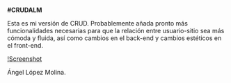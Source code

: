 **#CRUDALM**

Esta es mi versión de CRUD. Probablemente añada pronto más funcionalidades necesarias para que la relación entre usuario-sitio sea más cómoda y fluida, así como cambios en el back-end y cambios estéticos en el front-end.

[!Screenshot](https://github.com/almAngel/CRUD_JSP_SQL/blob/master/SCREENSHOTS/index.png)

Ángel López Molina.
